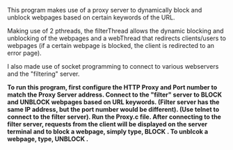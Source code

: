 This program makes use of a proxy server to dynamically block and unblock webpages based on certain keywords of the URL. 

Making use of 2 pthreads, the filterThread allows the dynamic blocking and unblocking of the webpages and a webThread that redirects clients/users to webpages (if a certain webpage is blocked, the client is redirected to an error page). 

I also made use of socket programming to connect to various webservers and the "filtering" server.


**To run this program, first configure the HTTP Proxy and Port number to match the Proxy Server address. Connect to the "filter" server to BLOCK and UNBLOCK webpages based on URL keywords. (Filter server has the same IP address, but the port number would be different). 
(Use telnet to connect to the filter server). 
Run the Proxy.c file.
After connecting to the filter server, requests from the client will be displayed on the server terminal and to block a webpage, simply type, BLOCK <Keyword>. To unblcok a webpage, type, UNBLOCK <KeyWord>.**